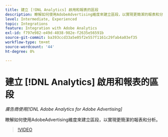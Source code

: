```yaml
---
title: 建立 [!DNL Analytics] 啟用和報表的區段
description: 瞭解如何使用AdobeAdvertising維度來建立區段，以實現更簡潔的報表和分析。
level: Intermediate, Experienced
topic: Integrations
feature: Integration with Adobe Analytics
exl-id: f797e982-e49d-4038-982e-f2635e56591b
source-git-commit: ba393ccd33a5e05f2e557f1161c29fab4a03ef35
workflow-type: tm+mt
source-wordcount: '44'
ht-degree: 0%

---
```


# 建立 [!DNL Analytics] 啟用和報表的區段

*廣告商使用[!DNL Adobe Analytics for Adobe Advertising]*

瞭解如何使用AdobeAdvertising維度來建立區段，以實現更簡潔的報表和分析。

>[!VIDEO](https://video.tv.adobe.com/v/33916)
